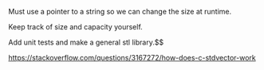 Must use a pointer to a string so we can change the size at runtime.

Keep track of size and capacity yourself.

Add unit tests and make a general stl library.$$

https://stackoverflow.com/questions/3167272/how-does-c-stdvector-work